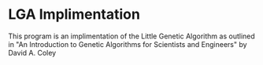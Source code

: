 # LGA Implimentation

This program is an implimentation of the Little Genetic Algorithm as outlined in "An Introduction to Genetic Algorithms for Scientists and Engineers" by David A. Coley
